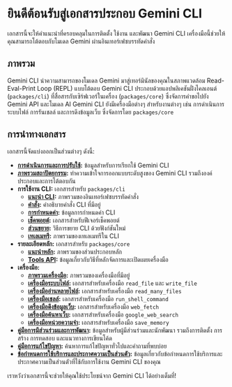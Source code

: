 # ยินดีต้อนรับสู่เอกสารประกอบ Gemini CLI

เอกสารนี้จะให้คำแนะนำที่ครอบคลุมในการติดตั้ง ใช้งาน และพัฒนา Gemini CLI เครื่องมือนี้ช่วยให้คุณสามารถโต้ตอบกับโมเดล Gemini ผ่านอินเทอร์เฟซบรรทัดคำสั่ง

## ภาพรวม

Gemini CLI นำความสามารถของโมเดล Gemini มาสู่เทอร์มินัลของคุณในสภาพแวดล้อม Read-Eval-Print Loop (REPL) แบบโต้ตอบ Gemini CLI ประกอบด้วยแอปพลิเคชันฝั่งไคลเอนต์ (`packages/cli`) ที่สื่อสารกับเซิร์ฟเวอร์ในเครื่อง (`packages/core`) ซึ่งจัดการคำขอไปยัง Gemini API และโมเดล AI Gemini CLI ยังมีเครื่องมือต่างๆ สำหรับงานต่างๆ เช่น การดำเนินการระบบไฟล์ การรันเชลล์ และการดึงข้อมูลเว็บ ซึ่งจัดการโดย `packages/core`

## การนำทางเอกสาร

เอกสารนี้จัดแบ่งออกเป็นส่วนต่างๆ ดังนี้:

- **[การดำเนินการและการปรับใช้](./deployment.md):** ข้อมูลสำหรับการเรียกใช้ Gemini CLI
- **[ภาพรวมสถาปัตยกรรม](./architecture.md):** ทำความเข้าใจการออกแบบระดับสูงของ Gemini CLI รวมถึงองค์ประกอบและการโต้ตอบกัน
- **การใช้งาน CLI:** เอกสารสำหรับ `packages/cli`
  - **[แนะนำ CLI](./cli/index.md):** ภาพรวมของอินเทอร์เฟซบรรทัดคำสั่ง
  - **[คำสั่ง](./cli/commands.md):** คำอธิบายคำสั่ง CLI ที่มีอยู่
  - **[การกำหนดค่า](./cli/configuration.md):** ข้อมูลการกำหนดค่า CLI
  - **[เช็คพอยต์](./checkpointing.md):** เอกสารสำหรับฟีเจอร์เช็คพอยต์
  - **[ส่วนขยาย](./extension.md):** วิธีการขยาย CLI ด้วยฟังก์ชันใหม่
  - **[เทเลเมทรี](./telemetry.md):** ภาพรวมของเทเลเมทรีใน CLI
- **รายละเอียดหลัก:** เอกสารสำหรับ `packages/core`
  - **[แนะนำหลัก](./core/index.md):** ภาพรวมของส่วนประกอบหลัก
  - **[Tools API](./core/tools-api.md):** ข้อมูลเกี่ยวกับวิธีที่หลักจัดการและเปิดเผยเครื่องมือ
- **เครื่องมือ:**
  - **[ภาพรวมเครื่องมือ](./tools/index.md):** ภาพรวมของเครื่องมือที่มีอยู่
  - **[เครื่องมือระบบไฟล์](./tools/file-system.md):** เอกสารสำหรับเครื่องมือ `read_file` และ `write_file`
  - **[เครื่องมืออ่านหลายไฟล์](./tools/multi-file.md):** เอกสารสำหรับเครื่องมือ `read_many_files`
  - **[เครื่องมือเชลล์](./tools/shell.md):** เอกสารสำหรับเครื่องมือ `run_shell_command`
  - **[เครื่องมือดึงข้อมูลเว็บ](./tools/web-fetch.md):** เอกสารสำหรับเครื่องมือ `web_fetch`
  - **[เครื่องมือค้นหาเว็บ](./tools/web-search.md):** เอกสารสำหรับเครื่องมือ `google_web_search`
  - **[เครื่องมือหน่วยความจำ](./tools/memory.md):** เอกสารสำหรับเครื่องมือ `save_memory`
- **[คู่มือการมีส่วนร่วมและการพัฒนา](../CONTRIBUTING.md):** ข้อมูลสำหรับผู้มีส่วนร่วมและนักพัฒนา รวมถึงการติดตั้ง การสร้าง การทดสอบ และแนวทางการเขียนโค้ด
- **[คู่มือการแก้ไขปัญหา](./troubleshooting.md):** ค้นหาการแก้ไขปัญหาทั่วไปและคำถามที่พบบ่อย
- **[ข้อกำหนดการใช้บริการและประกาศความเป็นส่วนตัว](./tos-privacy.md):** ข้อมูลเกี่ยวกับข้อกำหนดการใช้บริการและประกาศความเป็นส่วนตัวที่ใช้กับการใช้งาน Gemini CLI ของคุณ

เราหวังว่าเอกสารนี้จะช่วยให้คุณใช้ประโยชน์จาก Gemini CLI ได้อย่างเต็มที่!
